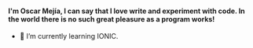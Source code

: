 #### I'm Oscar Mejía, I can say that I love write and experiment with code. In the world there is no such great pleasure as a program works!

- 🌱 I’m currently learning IONIC.

